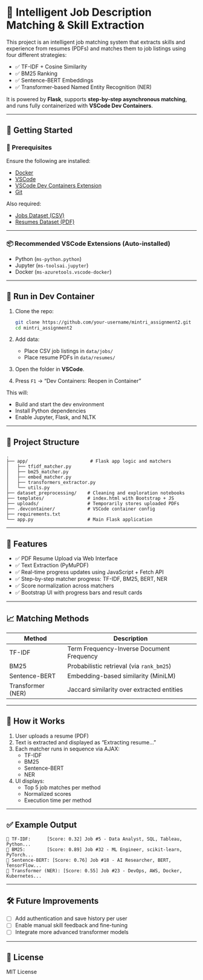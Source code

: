 # 🧠 Intelligent Job Description Matching & Skill Extraction

This project is an intelligent job matching system that extracts skills and experience from resumes (PDFs) and matches them to job listings using four different strategies:
- ✅ TF-IDF + Cosine Similarity
- ✅ BM25 Ranking
- ✅ Sentence-BERT Embeddings
- ✅ Transformer-based Named Entity Recognition (NER)

It is powered by **Flask**, supports **step-by-step asynchronous matching**, and runs fully containerized with **VSCode Dev Containers**.

---

## 🚀 Getting Started

### 🔧 Prerequisites

Ensure the following are installed:

- [Docker](https://www.docker.com/)
- [VSCode](https://code.visualstudio.com/)
- [VSCode Dev Containers Extension](https://marketplace.visualstudio.com/items?itemName=ms-vscode-remote.remote-containers)
- [Git](https://git-scm.com/)

Also required:

- [Jobs Dataset (CSV)](https://www.kaggle.com/datasets/asaniczka/1-3m-linkedin-jobs-and-skills-2024/)
- [Resumes Dataset (PDF)](https://www.kaggle.com/datasets/snehaanbhawal/resume-dataset/)

---

### 📦 Recommended VSCode Extensions (Auto-installed)

- Python (`ms-python.python`)
- Jupyter (`ms-toolsai.jupyter`)
- Docker (`ms-azuretools.vscode-docker`)

---

## 🐳 Run in Dev Container

1. Clone the repo:
   ```bash
   git clone https://github.com/your-username/mintri_assignment2.git
   cd mintri_assignment2
   ```

2. Add data:
   - Place CSV job listings in `data/jobs/`
   - Place resume PDFs in `data/resumes/`

3. Open the folder in **VSCode**.

4. Press `F1` → “Dev Containers: Reopen in Container”

This will:
- Build and start the dev environment
- Install Python dependencies
- Enable Jupyter, Flask, and NLTK

---

## 📂 Project Structure

```
.
├── app/                       # Flask app logic and matchers
│   ├── tfidf_matcher.py
│   ├── bm25_matcher.py
│   ├── embed_matcher.py
│   ├── transformers_extractor.py
│   └── utils.py
├── dataset_preprocessing/    # Cleaning and exploration notebooks
├── templates/                # index.html with Bootstrap + JS
├── uploads/                  # Temporarily stores uploaded PDFs
├── .devcontainer/            # VSCode container config
├── requirements.txt
└── app.py                    # Main Flask application
```

---

## 🎯 Features

- ✅ PDF Resume Upload via Web Interface
- ✅ Text Extraction (PyMuPDF)
- ✅ Real-time progress updates using JavaScript + Fetch API
- ✅ Step-by-step matcher progress: TF-IDF, BM25, BERT, NER
- ✅ Score normalization across matchers
- ✅ Bootstrap UI with progress bars and result cards

---

## 📈 Matching Methods

| Method             | Description                                     |
|--------------------|-------------------------------------------------|
| TF-IDF             | Term Frequency-Inverse Document Frequency       |
| BM25               | Probabilistic retrieval (via `rank_bm25`)       |
| Sentence-BERT      | Embedding-based similarity (MiniLM)             |
| Transformer (NER)  | Jaccard similarity over extracted entities      |

---

## 🧪 How it Works

1. User uploads a resume (PDF)
2. Text is extracted and displayed as “Extracting resume...”
3. Each matcher runs in sequence via AJAX:
   - TF-IDF
   - BM25
   - Sentence-BERT
   - NER
4. UI displays:
   - Top 5 job matches per method
   - Normalized scores
   - Execution time per method

---

## ✅ Example Output

```
🔹 TF-IDF:      [Score: 0.32] Job #5 - Data Analyst, SQL, Tableau, Python...
🔹 BM25:        [Score: 0.89] Job #32 - ML Engineer, scikit-learn, PyTorch...
🔹 Sentence-BERT: [Score: 0.76] Job #18 - AI Researcher, BERT, TensorFlow...
🔹 Transformer (NER): [Score: 0.55] Job #23 - DevOps, AWS, Docker, Kubernetes...
```

---

## 🛠️ Future Improvements

- [ ] Add authentication and save history per user
- [ ] Enable manual skill feedback and fine-tuning
- [ ] Integrate more advanced transformer models

---

## 📄 License

MIT License
